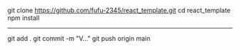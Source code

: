 git clone https://github.com/fufu-2345/react_template.git
cd react_template
npm install

---

git add .
git commit -m "V..."
git push origin main
